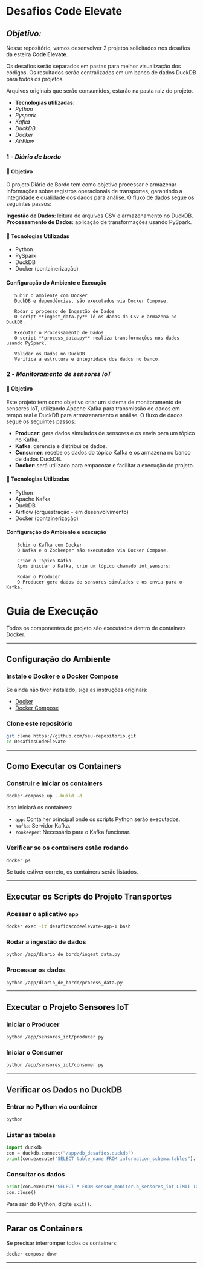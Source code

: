 # Desafios Code Elevate

## *Objetivo:*
  Nesse repositório, vamos desenvolver 2 projetos solicitados nos desafios da esteira **Code Elevate**.
  
  Os desafios serão separados em pastas para melhor visualização dos códigos. Os resultados serão centralizados em um banco de dados DuckDB para todos os projetos.
  
  Arquivos originais que serão consumidos, estarão na pasta raiz do projeto.

  - **Tecnologias utilizadas:**
  - *Python*
  - *Pyspark*
  - *Kafka*
  - *DuckDB*
  - *Docker*
  - *AirFlow*

### 1 - *Diário de bordo*

#### 📌 Objetivo

O projeto Diário de Bordo tem como objetivo processar e armazenar informações sobre registros operacionais de transportes, garantindo a integridade e qualidade dos dados para análise. O fluxo de dados segue os seguintes passos:

**Ingestão de Dados**: leitura de arquivos CSV e armazenamento no DuckDB.
**Processamento de Dados**: aplicação de transformações usando PySpark.

#### 🔧 Tecnologias Utilizadas

- Python
- PySpark
- DuckDB
- Docker (containerização)

#### Configuração do Ambiente e Execução
       Subir o ambiente com Docker
       DuckDB e dependências, são executados via Docker Compose.
   
       Rodar o processo de Ingestão de Dados
       O script **ingest_data.py** lê os dados do CSV e armazena no DuckDB.
   
       Executar o Processamento de Dados
       O script **process_data.py** realiza transformações nos dados usando PySpark.
   
       Validar os Dados no DuckDB
       Verifica a estrutura e integridade dos dados no banco.
       
### 2 - *Monitoramento de sensores IoT*

#### 📌 Objetivo

Este projeto tem como objetivo criar um sistema de monitoramento de sensores IoT, utilizando Apache Kafka para transmissão de dados em tempo real e DuckDB para armazenamento e análise. O fluxo de dados segue os seguintes passos:

- **Producer**: gera dados simulados de sensores e os envia para um tópico no Kafka.
- **Kafka**: gerencia e distribui os dados.
- **Consumer**: recebe os dados do tópico Kafka e os armazena no banco de dados DuckDB.
- **Docker**: será utilizado para empacotar e facilitar a execução do projeto.

#### 🔧 Tecnologias Utilizadas

- Python
- Apache Kafka
- DuckDB
- Airflow (orquestração - em desenvolvimento)
- Docker (containerização)

####  Configuração do Ambiente e execução
        Subir o Kafka com Docker
        O Kafka e o Zookeeper são executados via Docker Compose.
    
        Criar o Tópico Kafka
        Após iniciar o Kafka, crie um tópico chamado iot_sensors:
    
        Rodar o Producer
        O Producer gera dados de sensores simulados e os envia para o Kafka.


# **Guia de Execução**

Todos os componentes do projeto são executados dentro de containers Docker.

---

## **Configuração do Ambiente**

### **Instale o Docker e o Docker Compose**
Se ainda não tiver instalado, siga as instruções originais:
- [Docker](https://docs.docker.com/get-docker/)
- [Docker Compose](https://docs.docker.com/compose/install/)

### **Clone este repositório**
```bash
git clone https://github.com/seu-repositorio.git
cd DesafiosCodeElevate
```

---

## **Como Executar os Containers**

### **Construir e iniciar os containers**
```bash
docker-compose up --build -d
```
Isso iniciará os containers:
- `app`: Container principal onde os scripts Python serão executados.
- `kafka`: Servidor Kafka.
- `zookeeper`: Necessário para o Kafka funcionar.

### **Verificar se os containers estão rodando**
```bash
docker ps
```
Se tudo estiver correto, os containers serão listados.

---

## **Executar os Scripts do Projeto Transportes**

### **Acessar o aplicativo `app`**
```bash
docker exec -it desafioscodeelevate-app-1 bash
```

### **Rodar a ingestão de dados**
```bash
python /app/diario_de_bordo/ingest_data.py
```

### **Processar os dados**
```bash
python /app/diario_de_bordo/process_data.py
```

---

## **Executar o Projeto Sensores IoT**

### **Iniciar o Producer**
```bash
python /app/sensores_iot/producer.py
```

### **Iniciar o Consumer**
```bash
python /app/sensores_iot/consumer.py
```

---

## **Verificar os Dados no DuckDB**

### **Entrar no Python via container**
```bash
python
```

### **Listar as tabelas**
```python
import duckdb
con = duckdb.connect("/app/db_desafios.duckdb")
print(con.execute("SELECT table_name FROM information_schema.tables").fetchall())
```

### **Consultar os dados**
```python
print(con.execute("SELECT * FROM sensor_monitor.b_sensores_iot LIMIT 10").fetchall())
con.close()
```

Para sair do Python, digite `exit()`.

---

## **Parar os Containers**
Se precisar interromper todos os containers:
```bash
docker-compose down
```

---



